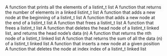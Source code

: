 A function that prints all the elements of a listint_t list
A function that returns the number of elements in a linked listint_t list
A function that adds a new node at the beginning of a listint_t list
A function that adds a new node at the end of a listint_t list
A function that frees a listint_t list
A function that frees a listint_t list
A function that deletes the head node of a listint_t linked list, and returns the head node’s data (n)
A function that returns the nth node of a listint_t linked list
A function that returns the sum of all the data (n) of a listint_t linked list
A function that inserts a new node at a given position
A function that deletes the node at index index of a listint_t linked list
